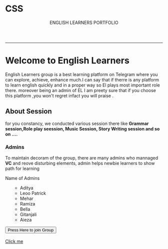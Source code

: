# CSS
 <!DOCTYPE html>
 <html lang="en">
 <head>
    <meta charset="UTF-8">
    <meta name="viewport" content="width=device-width, initial-scale=1.0">
    <title>learning-platform</title>
    <style>
     #one {
      color:rbg(255,0,0);
      }
    </style>
    <link rel="stylesheet" href="style.css">
 </head>
 <body>
    <header>ENGLISH LEARNERS PORTFOLIO</header><hr/>
    <main>
        <h1 id="one"> Welcome to English Learners </h1>
        <p> English Learners group is a best learning platform on Telegram where you can explore, achieve, enhance much.I can say that if therre is any platform to learn english quickly and in a proper way so El plays most important role there. 
        moreover being an admin of EL I am preety sure that if you choose this platform ,you won't regret infact you will praise . </p>
        <h2 id="one"> About Session</h2>
        <p> for you constancy, we conducted various session there like <b>Grammar session,Role play seession, Music Session, Story Writing session and so on .... </b></p>
        <h3 id="one">Admins</h3>
        <p> To maintain decoram of the group, there are many admins who mannaged <b>VC</b> and reove disturbing elements, admin helps newbie learners to show path for learning</p>
        <div id="box">
            <section>Name of Admins</section>
            <ul>
                <ul type="disk">
                <li>Aditya</li>
                <li>Leoo Patrick</li>
                <li>Mehar</li>
                <li>Ramiza</li>
                <li>Bella</li>
                <li>Gitanjali</li>
                <li>Aieza</li>
            </ul>
        </div>
        <button> Press Here to join Group</button><br/>
        <br/>
        <a href="https://youtube.com">Click me</a>
    </main>
 </body>
 </html>
